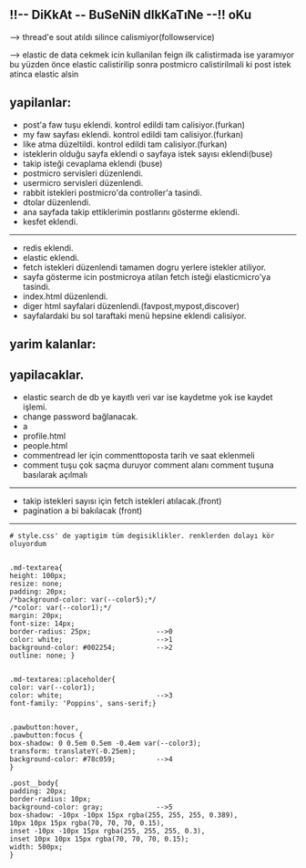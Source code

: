 ## !!-- DiKkAt -- BuSeNiN dIkKaTıNe --!!  oKu
--> thread'e sout atıldı silince calismiyor(followservice)      

--> elastic de data cekmek icin kullanilan feign ilk calistirmada ise yaramıyor
bu yüzden önce elastic calistirilip sonra postmicro calistirilmali
ki post istek atinca elastic alsin      



## yapilanlar:
* post'a faw tuşu eklendi. kontrol edildi tam calisiyor.(furkan)
* my faw sayfası eklendi. kontrol edildi tam calisiyor.(furkan)
* like atma düzeltildi. kontrol edildi tam calisiyor.(furkan)
* isteklerin olduğu sayfa eklendi o sayfaya istek sayısı eklendi(buse)
* takip isteği cevaplama eklendi (buse)
* postmicro servisleri düzenlendi.
* usermicro servisleri düzenlendi.
* rabbit istekleri postmicro'da controller'a tasindi.
* dtolar düzenlendi.
* ana sayfada takip ettiklerimin postlarını gösterme eklendi.
* kesfet eklendi.
----
* redis eklendi.
* elastic eklendi.
* fetch istekleri düzenlendi tamamen dogru yerlere istekler atiliyor.
* sayfa gösterme icin postmicroya atilan fetch isteği elasticmicro'ya tasindi.
* index.html düzenlendi.
* diger html sayfalari düzenlendi.(favpost,mypost,discover)
* sayfalardaki bu sol taraftaki menü hepsine eklendi calisiyor.


## yarim kalanlar:

## yapilacaklar.
* elastic search de db ye kayıtlı veri var ise kaydetme yok ise kaydet işlemi.
* change password bağlanacak.
* a
* profile.html
* people.html
* commentread ler için commenttoposta tarih ve saat eklenmeli
* comment tuşu çok saçma duruyor comment alanı comment tuşuna basılarak açılmalı



---
* takip istekleri sayısı için fetch istekleri atılacak.(front)
* pagination a bi bakılacak (front)
---




    # style.css' de yaptigim tüm degisiklikler. renklerden dolayı kör oluyordum


    .md-textarea{
    height: 100px;
    resize: none;
    padding: 20px;
    /*background-color: var(--color5);*/
    /*color: var(--color1);*/
    margin: 20px;
    font-size: 14px;
    border-radius: 25px;                -->0
    color: white;                       -->1
    background-color: #002254;          -->2
    outline: none; }
    
    
    .md-textarea::placeholder{
    color: var(--color1);
    color: white;                       -->3
    font-family: 'Poppins', sans-serif;}
    

    .pawbutton:hover,
    .pawbutton:focus {
    box-shadow: 0 0.5em 0.5em -0.4em var(--color3);
    transform: translateY(-0.25em);
    background-color: #78c059;          -->4
    }

    .post__body{
    padding: 20px;
    border-radius: 10px;
    background-color: gray;             -->5
    box-shadow: -10px -10px 15px rgba(255, 255, 255, 0.389),
    10px 10px 15px rgba(70, 70, 70, 0.15),
    inset -10px -10px 15px rgba(255, 255, 255, 0.3),
    inset 10px 10px 15px rgba(70, 70, 70, 0.15);
    width: 500px;
    }


